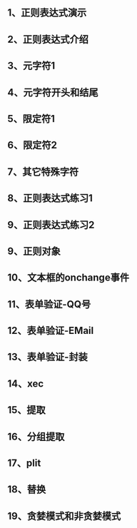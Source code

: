 ## 1、正则表达式演示
## 2、正则表达式介绍
## 3、元字符1
## 4、元字符开头和结尾
## 5、限定符1
## 6、限定符2
## 7、其它特殊字符
## 8、正则表达式练习1
## 9、正则表达式练习2
## 9、正则对象
## 10、文本框的onchange事件
## 11、表单验证-QQ号
## 12、表单验证-EMail
## 13、表单验证-封装
## 14、xec
## 15、提取
## 16、分组提取
## 17、plit
## 18、替换
## 19、贪婪模式和非贪婪模式
